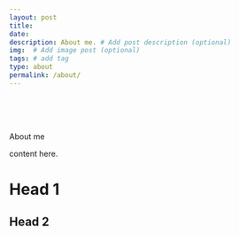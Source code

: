 ```yaml
---
layout: post
title: 
date: 
description: About me. # Add post description (optional)
img:  # Add image post (optional)
tags: # add tag
type: about
permalink: /about/
---
```


                                                                                                                                                                                                                                                                                                                                                    

About me

content here.

# Head 1

## Head 2 
